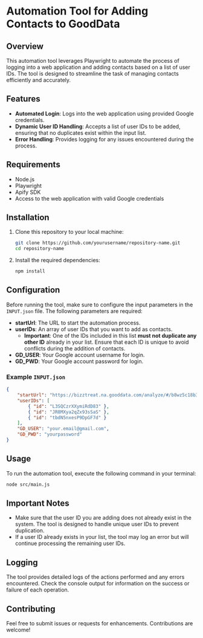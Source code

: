 # Automation Tool for Adding Contacts to GoodData

## Overview
This automation tool leverages Playwright to automate the process of logging into a web application and adding contacts based on a list of user IDs. The tool is designed to streamline the task of managing contacts efficiently and accurately.

## Features
- **Automated Login**: Logs into the web application using provided Google credentials.
- **Dynamic User ID Handling**: Accepts a list of user IDs to be added, ensuring that no duplicates exist within the input list.
- **Error Handling**: Provides logging for any issues encountered during the process.

## Requirements
- Node.js
- Playwright
- Apify SDK
- Access to the web application with valid Google credentials

## Installation
1. Clone this repository to your local machine:
    ```bash
    git clone https://github.com/yourusername/repository-name.git
    cd repository-name
    ```

2. Install the required dependencies:
    ```bash
    npm install
    ```

## Configuration
Before running the tool, make sure to configure the input parameters in the `INPUT.json` file. The following parameters are required:

- **startUrl**: The URL to start the automation process.
- **userIDs**: An array of user IDs that you want to add as contacts. 
  - **Important**: One of the IDs included in this list **must not duplicate any other ID** already in your list. Ensure that each ID is unique to avoid conflicts during the addition of contacts.
- **GD_USER**: Your Google account username for login.
- **GD_PWD**: Your Google account password for login.

### Example `INPUT.json`
```json
{
    "startUrl": "https://bizztreat.na.gooddata.com/analyze/#/b8wz5c18b3h74263vlo0aw1h5rlasox1/105661/edit",
    "userIDs": [
        { "id": "L3SQCzrXXymiRdD83" },
        { "id": "JR8MXya2qZx93sSaS" },
        { "id": "tbdN5nxesP9DpGF7d" }
    ],
    "GD_USER": "your.email@gmail.com",
    "GD_PWD": "yourpassword"
}
```

## Usage
To run the automation tool, execute the following command in your terminal:
```bash
node src/main.js
```

## Important Notes
- Make sure that the user ID you are adding does not already exist in the system. The tool is designed to handle unique user IDs to prevent duplication.
- If a user ID already exists in your list, the tool may log an error but will continue processing the remaining user IDs.

## Logging
The tool provides detailed logs of the actions performed and any errors encountered. Check the console output for information on the success or failure of each operation.

## Contributing
Feel free to submit issues or requests for enhancements. Contributions are welcome!
